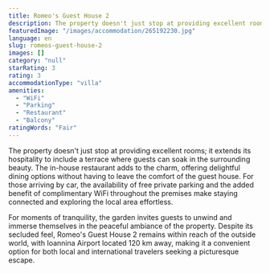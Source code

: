 ```yaml
---
title: Romeo's Guest House 2
description: The property doesn't just stop at providing excellent rooms; it extends its hospitality to include a terrace where guests can soak in the surrounding beauty. Th
featuredImage: "/images/accommodation/265192230.jpg"
language: en
slug: romeos-guest-house-2
images: []
category: "null"
starRating: 3
rating: 3
accommodationType: "villa"
amenities:
  - "WiFi"
  - "Parking"
  - "Restaurant"
  - "Balcony"
ratingWords: "Fair"
---
```


The property doesn't just stop at providing excellent rooms; it extends its hospitality to include a terrace where guests can soak in the surrounding beauty. The in-house restaurant adds to the charm, offering delightful dining options without having to leave the comfort of the guest house. For those arriving by car, the availability of free private parking and the added benefit of complimentary WiFi throughout the premises make staying connected and exploring the local area effortless.

For moments of tranquility, the garden invites guests to unwind and immerse themselves in the peaceful ambiance of the property. Despite its secluded feel, Romeo's Guest House 2 remains within reach of the outside world, with Ioannina Airport located 120 km away, making it a convenient option for both local and international travelers seeking a picturesque escape.

